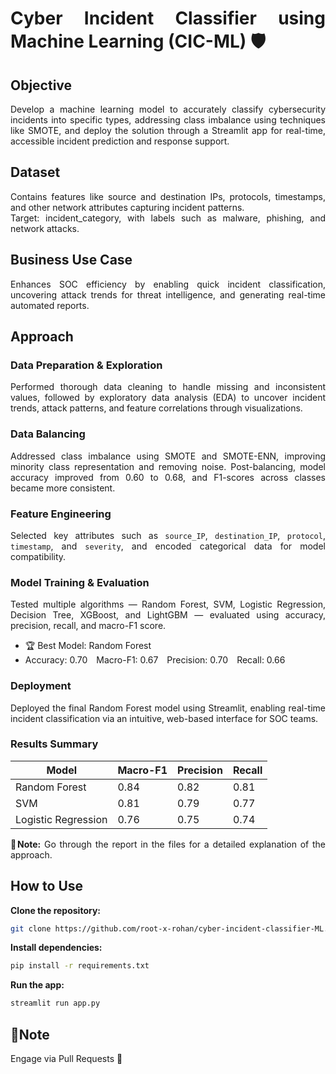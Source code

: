 <div align="justify">
  
# Cyber Incident Classifier using Machine Learning (CIC-ML) 🛡️ 
</div>

<div align="justify">
  
## Objective
Develop a machine learning model to accurately classify cybersecurity incidents into specific types, addressing class imbalance using techniques like SMOTE, and deploy the solution through a Streamlit app for real-time, accessible incident prediction and response support.  

## Dataset 

Contains features like source and destination IPs, protocols, timestamps, and other network attributes capturing incident patterns. <br>
Target: incident_category, with labels such as malware, phishing, and network attacks.

## Business Use Case
 Enhances SOC efficiency by enabling quick incident classification, uncovering attack trends for threat intelligence, and generating real-time automated reports.



##  Approach

### Data Preparation & Exploration

Performed thorough data cleaning to handle missing and inconsistent values, followed by exploratory data analysis (EDA) to uncover incident trends, attack patterns, and feature correlations through visualizations.

### Data Balancing

Addressed class imbalance using SMOTE and SMOTE-ENN, improving minority class representation and removing noise. Post-balancing, model accuracy improved from 0.60 to 0.68, and F1-scores across classes became more consistent.

### Feature Engineering

Selected key attributes such as `source_IP`, `destination_IP`, `protocol`, `timestamp`, and `severity`, and encoded categorical data for model compatibility.

### Model Training & Evaluation

Tested multiple algorithms — Random Forest, SVM, Logistic Regression, Decision Tree, XGBoost, and LightGBM — evaluated using accuracy, precision, recall, and macro-F1 score.

* 🏆 Best Model: Random Forest
* Accuracy: 0.70 Macro-F1: 0.67 Precision: 0.70 Recall: 0.66

### Deployment

Deployed the final Random Forest model using Streamlit, enabling real-time incident classification via an intuitive, web-based interface for SOC teams.

### Results Summary

| Model               | Macro-F1 | Precision | Recall |
| ------------------- | -------- | --------- | ------ |
| Random Forest       | 0.84     | 0.82      | 0.81   |
| SVM                 | 0.81     | 0.79      | 0.77   |
| Logistic Regression | 0.76     | 0.75      | 0.74   |


**🧾Note:** Go through the report in the files for a detailed explanation of the approach.  

## How to Use

**Clone the repository:**

```bash
git clone https://github.com/root-x-rohan/cyber-incident-classifier-ML.git
```

**Install dependencies:**

```bash
pip install -r requirements.txt
```

**Run the app:**

```bash
streamlit run app.py
```

## 🧾Note
Engage via Pull Requests 🔄

</div>
